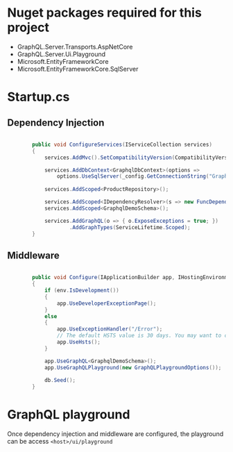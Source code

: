 ﻿# Nuget packages required for this project

* GraphQL.Server.Transports.AspNetCore
* GraphQL.Server.Ui.Playground
* Microsoft.EntityFrameworkCore
* Microsoft.EntityFrameworkCore.SqlServer

# Startup.cs

## Dependency Injection

```csharp

        public void ConfigureServices(IServiceCollection services)
        {
            services.AddMvc().SetCompatibilityVersion(CompatibilityVersion.Version_2_2);

            services.AddDbContext<GraphqlDbContext>(options =>
                options.UseSqlServer(_config.GetConnectionString("GraphqlDemo")));
            
            services.AddScoped<ProductRepository>();

            services.AddScoped<IDependencyResolver>(s => new FuncDependencyResolver(s.GetRequiredService));
            services.AddScoped<GraphqlDemoSchema>();

            services.AddGraphQL(o => { o.ExposeExceptions = true; })
                    .AddGraphTypes(ServiceLifetime.Scoped);
        }

```

## Middleware 

```csharp

        public void Configure(IApplicationBuilder app, IHostingEnvironment env, GraphqlDbContext db)
        {
            if (env.IsDevelopment())
            {
                app.UseDeveloperExceptionPage();
            }
            else
            {
                app.UseExceptionHandler("/Error");
                // The default HSTS value is 30 days. You may want to change this for production scenarios, see https://aka.ms/aspnetcore-hsts.
                app.UseHsts();
            }

            app.UseGraphQL<GraphqlDemoSchema>();
            app.UseGraphQLPlayground(new GraphQLPlaygroundOptions());
            
			db.Seed();
        }

```
# GraphQL playground

Once dependency injection and middleware are configured, the playground can be access `<host>/ui/playground`


